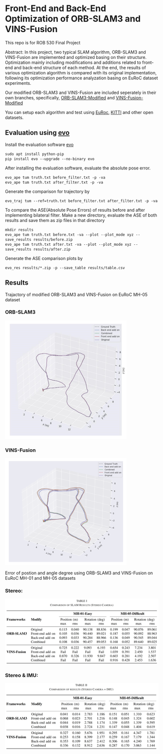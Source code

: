 # Front-End and Back-End Optimization of ORB-SLAM3 and VINS-Fusion
This repo is for ROB 530 Final Project

Abstract: In this project, two typical SLAM algorithm, ORB-SLAM3 and VINS-Fusion are implemented and optimized basing on their structure. Optimization mainly including modifications and additions related to front-end and back-end structure of each method. At the end, the results of various optimization algorithm is compared with its original implementation, following its optimization performance analyzation basing on EuRoC dataset experiments.


Our modified ORB-SLAM3 and VINS-Fusion are included seperately in their own branches, specifically, [ORB-SLAM3-Modified](https://github.com/junhaotu2000/ROB-530-Final-Project/tree/ORB-SLAM3-Modified) and [VINS-Fusion-Modified](https://github.com/junhaotu2000/ROB-530-Final-Project/tree/VINS-Fusion-Modified)

You can setup each algorithm and test using [EuRoc](https://projects.asl.ethz.ch/datasets/doku.php?id=kmavvisualinertialdatasets), [KITTI](https://www.cvlibs.net/datasets/kitti/eval_odometry.php) and other open datasets. 

## Evaluation using [evo](https://github.com/MichaelGrupp/evo)
Install the evaluation software [evo](https://github.com/MichaelGrupp/evo)
```
sudo apt install python-pip 
pip install evo --upgrade --no-binary evo 
```
After installing the evaluation software, evaluate the absolute pose error.
```
evo_ape tum truth.txt before_filter.txt -p -va
evo_ape tum truth.txt after_filter.txt -p -va 
```
Generate the comparison for trajectory by 
```
evo_traj tum --ref=truth.txt before_filter.txt after_filter.txt -p -va 
```
To compare the ASE(Absolute Pose Errors) of results before and after implementing bilateral filter. Make a new directory, evaluate the ASE of both results and save them as zip files in that directory 
```
mkdir results
evo_ape tum truth.txt before.txt -va --plot --plot_mode xyz --save_results results/before.zip
evo_ape tum truth.txt after.txt -va --plot --plot_mode xyz --save_results results/after.zip
```
Generate the ASE comparison plots by 
```
evo_res results/*.zip -p --save_table results/table.csv
```

## Results

Trajactory of modified ORB-SLAM3 and VINS-Fusion on EuRoC MH-05 dataset

### ORB-SLAM3
<img src="media/ORB_MH05_Stereo_IMU.jpeg" style="width:400px; height:auto;" />

### VINS-Fusion
<img src="media/VINS-MH05_stetro_IMU.png" style="width:400px; height:auto;" />


Error of postion and angle degree using ORB-SLAM3 and VINS-Fusion on EuRoC MH-01 and MH-05 datasets

### Stereo:
<img src="media/Stereo_results.png" style="width:600px; height:auto;" />

### Stereo & IMU:
<img src="media/Stereo_IMU_results.png" style="width:600px; height:auto;" />
